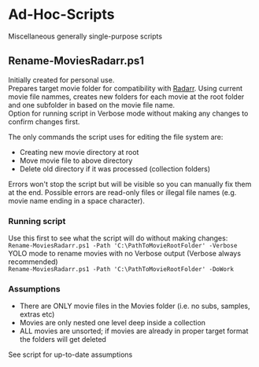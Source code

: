 # Ad-Hoc-Scripts  
Miscellaneous generally single-purpose scripts

## Rename-MoviesRadarr.ps1  
Initially created for personal use.  
Prepares target movie folder for compatibility with [Radarr](https://radarr.video). 
Using current movie file nammes, creates new folders for each movie at the root folder and one subfolder in based on the movie file name.  
Option for running script in Verbose mode without making any changes to confirm changes first.  
  
The only commands the script uses for editing the file system are:  
* Creating new movie directory at root  
* Move movie file to above directory  
* Delete old directory if it was processed (collection folders)

Errors won't stop the script but will be visible so you can manually fix them at the end. Possible errors are read-only files or illegal file names (e.g. movie name ending in a space character).  

### Running script  
Use this first to see what the script will do without making changes:  
`Rename-MoviesRadarr.ps1 -Path 'C:\PathToMovieRootFolder' -Verbose`  
YOLO mode to rename movies with no Verbose output (Verbose always recommended)  
`Rename-MoviesRadarr.ps1 -Path 'C:\PathToMovieRootFolder' -DoWork`  

### Assumptions  
* There are ONLY movie files in the Movies folder (i.e. no subs, samples, extras etc)  
* Movies are only nested one level deep inside a collection  
* ALL movies are unsorted; if movies are already in proper target format the folders will get deleted  

See script for up-to-date assumptions